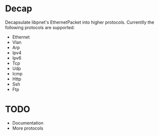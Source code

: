 # Decap

Decapsulate libpnet's EthernetPacket into higher protocols. 
Currentlly the following protocols are supported:

* Ethernet
* Vlan
* Arp
* Ipv4
* Ipv6
* Tcp
* Udp
* Icmp
* Http
* Ssh
* Ftp 

# TODO

* Documentation
* More protocols
